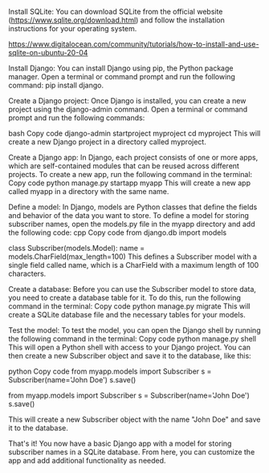 Install SQLite: You can download SQLite from the official website (https://www.sqlite.org/download.html) and follow the installation instructions for your operating system.

https://www.digitalocean.com/community/tutorials/how-to-install-and-use-sqlite-on-ubuntu-20-04


Install Django: You can install Django using pip, the Python package manager. Open a terminal or command prompt and run the following command: pip install django.

Create a Django project: Once Django is installed, you can create a new project using the django-admin command. Open a terminal or command prompt and run the following commands:

bash
Copy code
django-admin startproject myproject
cd myproject
This will create a new Django project in a directory called myproject.

Create a Django app: In Django, each project consists of one or more apps, which are self-contained modules that can be reused across different projects. To create a new app, run the following command in the terminal:
Copy code
python manage.py startapp myapp
This will create a new app called myapp in a directory with the same name.

Define a model: In Django, models are Python classes that define the fields and behavior of the data you want to store. To define a model for storing subscriber names, open the models.py file in the myapp directory and add the following code:
cpp
Copy code
from django.db import models

class Subscriber(models.Model):
    name = models.CharField(max_length=100)
This defines a Subscriber model with a single field called name, which is a CharField with a maximum length of 100 characters.

Create a database: Before you can use the Subscriber model to store data, you need to create a database table for it. To do this, run the following command in the terminal:
Copy code
python manage.py migrate
This will create a SQLite database file and the necessary tables for your models.

Test the model: To test the model, you can open the Django shell by running the following command in the terminal:
Copy code
python manage.py shell
This will open a Python shell with access to your Django project. You can then create a new Subscriber object and save it to the database, like this:

python
Copy code
from myapp.models import Subscriber
s = Subscriber(name='John Doe')
s.save()

from myapp.models import Subscriber
s = Subscriber(name='John Doe')
s.save()

This will create a new Subscriber object with the name "John Doe" and save it to the database.

That's it! You now have a basic Django app with a model for storing subscriber names in a SQLite database. From here, you can customize the app and add additional functionality as needed.